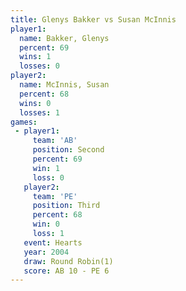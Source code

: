 ```yaml
---
title: Glenys Bakker vs Susan McInnis
player1:              
  name: Bakker, Glenys
  percent: 69         
  wins: 1             
  losses: 0           
player2:              
  name: McInnis, Susan
  percent: 68         
  wins: 0             
  losses: 1           
games:
 - player1:          
     team: 'AB'      
     position: Second
     percent: 69     
     win: 1          
     loss: 0         
   player2:         
     team: 'PE'     
     position: Third
     percent: 68    
     win: 0         
     loss: 1        
   event: Hearts       
   year: 2004          
   draw: Round Robin(1)
   score: AB 10 - PE 6 
---
```

